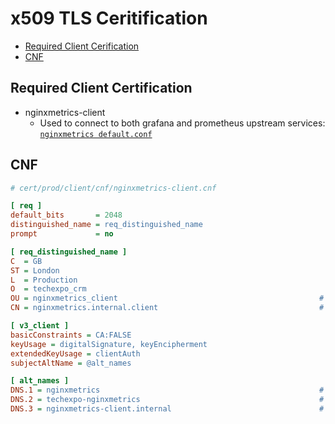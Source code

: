 # x509 TLS Ceritification

- [Required Client Cerification](#required-client-certification)
- [CNF](#cnf)

## Required Client Certification

- nginxmetrics-client
  - Used to connect to both grafana and prometheus upstream services: [`nginxmetrics default.conf`](../../../nginx-metrics/templates/default.conf.template)

## CNF

```ini
# cert/prod/client/cnf/nginxmetrics-client.cnf

[ req ]
default_bits       = 2048
distinguished_name = req_distinguished_name
prompt             = no

[ req_distinguished_name ]
C  = GB
ST = London
L  = Production
O  = techexpo_crm
OU = nginxmetrics_client                                             # nginxmetrics service
CN = nginxmetrics.internal.client                                    # nginxmetrics service

[ v3_client ]
basicConstraints = CA:FALSE
keyUsage = digitalSignature, keyEncipherment
extendedKeyUsage = clientAuth
subjectAltName = @alt_names

[ alt_names ]
DNS.1 = nginxmetrics                                                 # nginxmetrics service
DNS.2 = techexpo-nginxmetrics                                        # nginxmetrics service
DNS.3 = nginxmetrics-client.internal                                 # nginxmetrics service
```
